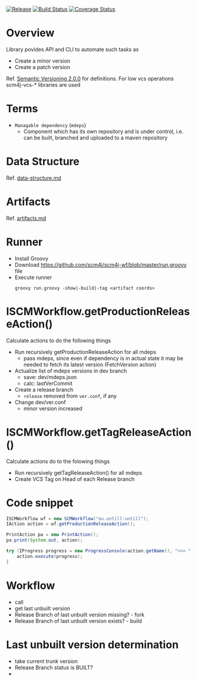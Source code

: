 [![Release](https://jitpack.io/v/scm4j/scm4j-wf.svg)](https://jitpack.io/#scm4j/scm4j-wf)
[![Build Status](https://travis-ci.org/scm4j/scm4j-wf.svg?branch=master)](https://travis-ci.org/scm4j/scm4j-wf)
[![Coverage Status](https://coveralls.io/repos/github/scm4j/scm4j-wf/badge.svg?branch=master)](https://coveralls.io/github/scm4j/scm4j-wf?branch=master) 

# Overview

Library povides API and CLI to automate such tasks as
- Create a minor version
- Create a patch version

 Ref. [Semantic Versioning 2.0.0](http://semver.org/) for definitions.
For low vcs operations scm4j-vcs-* libraries are used

# Terms
- `Managable dependency` (`mdeps`)
  - Component which has its own repository and is under control, i.e. can be built, branched and uploaded to a maven repository
  
# Data Structure
Ref. [data-structure.md](data-structure.md)
  
# Artifacts  
Ref. [artifacts.md](artifacts.md)

# Runner
- Install Groovy
- Download https://github.com/scm4j/scm4j-wf/blob/master/run.groovy file
- Execute runner
  ```
  groovy run.groovy -show|-build|-tag <artifact coords>
  ```

# ISCMWorkflow.getProductionReleaseAction()
Calculate actions to do the following things
- Run recursively getProductionReleaseAction for all mdeps
  - pass mdeps, since even if dependency is in actual state it may be needed to fetch its latest version (FetchVersion action)
- Actualize list of mdeps versions in dev branch
  - save: dev/mdeps.json
  - calc: lastVerCommit
- Create a release branch
    - `release` removed from `ver.conf`, if any
- Change dev/ver.conf
    - minor version increased 
# ISCMWorkflow.getTagReleaseAction()
Calculate actions do to the folowing things
- Run recursively getTagReleaseAction() for all mdeps
- Create VCS Tag on Head of each Release branch
# Code snippet
```java
ISCMWorkflow wf = new SCMWorkflow("eu.untill:untill");
IAction action = wf.getProductionReleaseAction();

PrintAction pa = new PrintAction();
pa.print(System.out, action);

try (IProgress progress = new ProgressConsole(action.getName(), ">>> ", "<<< ")) {
	action.execute(progress);
}
```
# Workflow
- call
- get last unbuilt version
- Release Branch of last unbuilt version missing? - fork
- Release Branch of last unbuilt version exists? - build

# Last unbuilt version determination
- take current trunk version
- Release Branch status is BUILT? 
- 